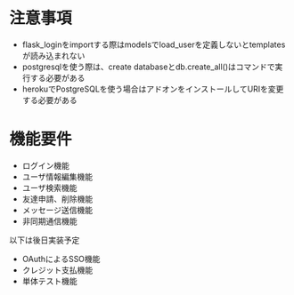
# 注意事項
- flask_loginをimportする際はmodelsでload_userを定義しないとtemplatesが読み込まれない
- postgresqlを使う際は、create databaseとdb.create_all()はコマンドで実行する必要がある
- herokuでPostgreSQLを使う場合はアドオンをインストールしてURIを変更する必要がある


# 機能要件
- ログイン機能
- ユーザ情報編集機能
- ユーザ検索機能
- 友達申請、削除機能
- メッセージ送信機能
- 非同期通信機能

以下は後日実装予定
- OAuthによるSSO機能
- クレジット支払機能
- 単体テスト機能

